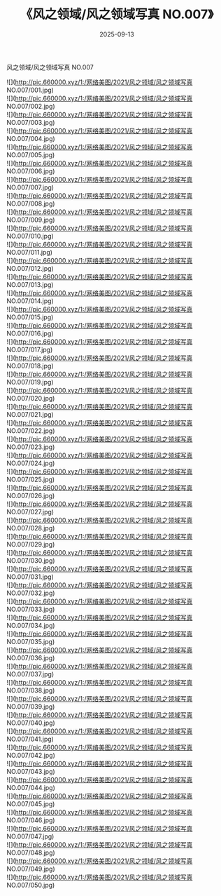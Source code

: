 ﻿---
layout: post
title:  《风之领域/风之领域写真 NO.007》
date:   2025-09-13
img: http://pic.660000.xyz/1:/网络美图/2021/风之领域/风之领域写真 NO.007/000.jpg
categories: [美女, 清纯, 唯美]
---

风之领域/风之领域写真 NO.007

 ![](http://pic.660000.xyz/1:/网络美图/2021/风之领域/风之领域写真 NO.007/001.jpg) <br>![](http://pic.660000.xyz/1:/网络美图/2021/风之领域/风之领域写真 NO.007/002.jpg) <br>![](http://pic.660000.xyz/1:/网络美图/2021/风之领域/风之领域写真 NO.007/003.jpg) <br>![](http://pic.660000.xyz/1:/网络美图/2021/风之领域/风之领域写真 NO.007/004.jpg) <br>![](http://pic.660000.xyz/1:/网络美图/2021/风之领域/风之领域写真 NO.007/005.jpg) <br>![](http://pic.660000.xyz/1:/网络美图/2021/风之领域/风之领域写真 NO.007/006.jpg) <br>![](http://pic.660000.xyz/1:/网络美图/2021/风之领域/风之领域写真 NO.007/007.jpg) <br>![](http://pic.660000.xyz/1:/网络美图/2021/风之领域/风之领域写真 NO.007/008.jpg) <br>![](http://pic.660000.xyz/1:/网络美图/2021/风之领域/风之领域写真 NO.007/009.jpg) <br>![](http://pic.660000.xyz/1:/网络美图/2021/风之领域/风之领域写真 NO.007/010.jpg) <br>![](http://pic.660000.xyz/1:/网络美图/2021/风之领域/风之领域写真 NO.007/011.jpg) <br>![](http://pic.660000.xyz/1:/网络美图/2021/风之领域/风之领域写真 NO.007/012.jpg) <br>![](http://pic.660000.xyz/1:/网络美图/2021/风之领域/风之领域写真 NO.007/013.jpg) <br>![](http://pic.660000.xyz/1:/网络美图/2021/风之领域/风之领域写真 NO.007/014.jpg) <br>![](http://pic.660000.xyz/1:/网络美图/2021/风之领域/风之领域写真 NO.007/015.jpg) <br>![](http://pic.660000.xyz/1:/网络美图/2021/风之领域/风之领域写真 NO.007/016.jpg) <br>![](http://pic.660000.xyz/1:/网络美图/2021/风之领域/风之领域写真 NO.007/017.jpg) <br>![](http://pic.660000.xyz/1:/网络美图/2021/风之领域/风之领域写真 NO.007/018.jpg) <br>![](http://pic.660000.xyz/1:/网络美图/2021/风之领域/风之领域写真 NO.007/019.jpg) <br>![](http://pic.660000.xyz/1:/网络美图/2021/风之领域/风之领域写真 NO.007/020.jpg) <br>![](http://pic.660000.xyz/1:/网络美图/2021/风之领域/风之领域写真 NO.007/021.jpg) <br>![](http://pic.660000.xyz/1:/网络美图/2021/风之领域/风之领域写真 NO.007/022.jpg) <br>![](http://pic.660000.xyz/1:/网络美图/2021/风之领域/风之领域写真 NO.007/023.jpg) <br>![](http://pic.660000.xyz/1:/网络美图/2021/风之领域/风之领域写真 NO.007/024.jpg) <br>![](http://pic.660000.xyz/1:/网络美图/2021/风之领域/风之领域写真 NO.007/025.jpg) <br>![](http://pic.660000.xyz/1:/网络美图/2021/风之领域/风之领域写真 NO.007/026.jpg) <br>![](http://pic.660000.xyz/1:/网络美图/2021/风之领域/风之领域写真 NO.007/027.jpg) <br>![](http://pic.660000.xyz/1:/网络美图/2021/风之领域/风之领域写真 NO.007/028.jpg) <br>![](http://pic.660000.xyz/1:/网络美图/2021/风之领域/风之领域写真 NO.007/029.jpg) <br>![](http://pic.660000.xyz/1:/网络美图/2021/风之领域/风之领域写真 NO.007/030.jpg) <br>![](http://pic.660000.xyz/1:/网络美图/2021/风之领域/风之领域写真 NO.007/031.jpg) <br>![](http://pic.660000.xyz/1:/网络美图/2021/风之领域/风之领域写真 NO.007/032.jpg) <br>![](http://pic.660000.xyz/1:/网络美图/2021/风之领域/风之领域写真 NO.007/033.jpg) <br>![](http://pic.660000.xyz/1:/网络美图/2021/风之领域/风之领域写真 NO.007/034.jpg) <br>![](http://pic.660000.xyz/1:/网络美图/2021/风之领域/风之领域写真 NO.007/035.jpg) <br>![](http://pic.660000.xyz/1:/网络美图/2021/风之领域/风之领域写真 NO.007/036.jpg) <br>![](http://pic.660000.xyz/1:/网络美图/2021/风之领域/风之领域写真 NO.007/037.jpg) <br>![](http://pic.660000.xyz/1:/网络美图/2021/风之领域/风之领域写真 NO.007/038.jpg) <br>![](http://pic.660000.xyz/1:/网络美图/2021/风之领域/风之领域写真 NO.007/039.jpg) <br>![](http://pic.660000.xyz/1:/网络美图/2021/风之领域/风之领域写真 NO.007/040.jpg) <br>![](http://pic.660000.xyz/1:/网络美图/2021/风之领域/风之领域写真 NO.007/041.jpg) <br>![](http://pic.660000.xyz/1:/网络美图/2021/风之领域/风之领域写真 NO.007/042.jpg) <br>![](http://pic.660000.xyz/1:/网络美图/2021/风之领域/风之领域写真 NO.007/043.jpg) <br>![](http://pic.660000.xyz/1:/网络美图/2021/风之领域/风之领域写真 NO.007/044.jpg) <br>![](http://pic.660000.xyz/1:/网络美图/2021/风之领域/风之领域写真 NO.007/045.jpg) <br>![](http://pic.660000.xyz/1:/网络美图/2021/风之领域/风之领域写真 NO.007/046.jpg) <br>![](http://pic.660000.xyz/1:/网络美图/2021/风之领域/风之领域写真 NO.007/047.jpg) <br>![](http://pic.660000.xyz/1:/网络美图/2021/风之领域/风之领域写真 NO.007/048.jpg) <br>![](http://pic.660000.xyz/1:/网络美图/2021/风之领域/风之领域写真 NO.007/049.jpg) <br>![](http://pic.660000.xyz/1:/网络美图/2021/风之领域/风之领域写真 NO.007/050.jpg) <br>